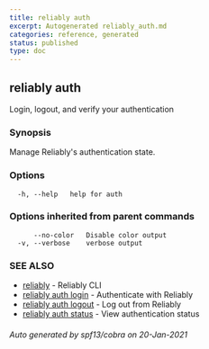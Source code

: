 ```yaml
---
title: reliably auth
excerpt: Autogenerated reliably_auth.md
categories: reference, generated
status: published
type: doc
---
```

## reliably auth

Login, logout, and verify your authentication

### Synopsis

Manage Reliably's authentication state.

### Options

```
  -h, --help   help for auth
```

### Options inherited from parent commands

```
      --no-color   Disable color output
  -v, --verbose    verbose output
```

### SEE ALSO

* [reliably](/docs/reference/cli/reliably/)	 - Reliably CLI
* [reliably auth login](/docs/reference/cli/reliably-auth-login/)	 - Authenticate with Reliably
* [reliably auth logout](/docs/reference/cli/reliably-auth-logout/)	 - Log out from Reliably
* [reliably auth status](/docs/reference/cli/reliably-auth-status/)	 - View authentication status

###### Auto generated by spf13/cobra on 20-Jan-2021

